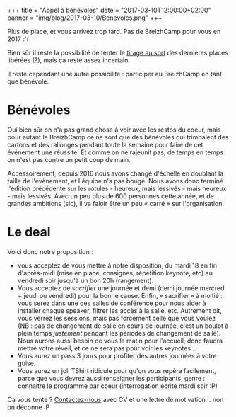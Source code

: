 +++
title = "Appel à bénévoles"
date = "2017-03-10T12:00:00+02:00"
banner = "img/blog/2017-03-10/Benevoles.png"
+++

Plus de place, et vous arrivez trop tard. Pas de BreizhCamp pour vous en 2017 :'(

Bien sûr il reste la possibilité de tenter le [tirage au sort](https://twitter.com/breizhcamp/status/839155864850292736)
des dernières places libérées (?), mais ça reste assez incertain.

Il reste cependant une autre possibilité : participer au BreizhCamp en tant que bénévole.

# Bénévoles

Oui bien sûr on n'a pas grand chose à voir avec les restos du coeur, mais pour autant le BreizhCamp ce ne sont que des bénévoles
qui trimbalent des cartons et des rallonges pendant toute la semaine pour faire de cet événement une réussite. Et comme on ne
rajeunit pas, de temps en temps on n'est pas contre un petit coup de main.

Accessoirement, depuis 2016 nous avons changé d'échelle en doublant la taille de l'évènement, et l'équipe n'a pas bougé. Nous avons donc terminé l'édition précédente sur les rotules - heureux, mais lessivés - mais heureux - mais lessivés. Avec un peu plus de 600 personnes cette année, et de grandes ambitions (sic), il va faloir être un peu « carré » sur l'organisation.

# Le deal

Voici donc notre proposition :

* vous acceptez de vous mettre à notre disposition, du mardi 18 en fin d'après-midi (mise en place, consignes,
répétition keynote, etc) au vendredi soir jusqu'à un bon 20h (rangement).
* Vous acceptez de _sacrifier_ une journée et demi (demi journée mercredi + jeudi ou vendredi) pour la bonne cause. Enfin, « sacrifier » à moitié :
vous serez dans une des salles de conférence pour nous aider à installer chaque speaker, filtrer les accès à la salle, etc.
Autrement dit, vous verrez les sessions, mais pas forcément celle que vous voulez (NB : pas de changement de salle en cours de journée,
c'est un boulot à plein temps _justement_ pendant les périodes de changement de salle). Nous aurons aussi besoin de vous le matin pour l'accueil, donc faudra mettre votre réveil, et ce ne sera pas pour voir les keynotes…
* Vous aurez un pass 3 jours pour profiter des autres journées à votre guise.
* Vous aurez un joli TShirt ridicule pour qu'on vous repère facilement, parce que vous devrez aussi renseigner les participants,
genre : connaitre le programme par coeur (interrogation écrite mardi soir :P)

Ca vous tente ? [Contactez-nous](mailto:contact@breizhcamp.org) avec CV et une lettre de motivation… non on déconne :P
